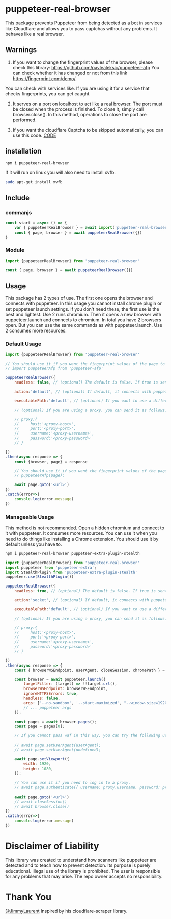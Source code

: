 # puppeteer-real-browser
This package prevents Puppeteer from being detected as a bot in services like Cloudflare and allows you to pass captchas without any problems. It behaves like a real browser.
## Warnings
1) If you want to change the fingerprint values of the browser, please check this library: https://github.com/pavlealeksic/puppeteer-afp
You can check whether it has changed or not from this link https://fingerprint.com/demo/.

You can check with services like. If you are using it for a service that checks fingerprints, you can get caught.

2) It serves on a port on localhost to act like a real browser. The port must be closed when the process is finished. To close it, simply call browser.close(). In this method, operations to close the port are performed.

3) If you want the cloudflare Captcha to be skipped automatically, you can use this code. [CODE](https://github.com/zfcsoftware/youtube_lessons_resources/blob/main/puppeteer_cloudflare_bypass/index.js)



## installation

```bash
npm i puppeteer-real-browser
```

If it will run on linux you will also need to install xvfb.


```bash
sudo apt-get install xvfb
```

## Include

### commanjs

```js
const start = async () => {
    var { puppeteerRealBrowser } = await import('puppeteer-real-browser')
    const { page, browser } = await puppeteerRealBrowser({})
}
```
### Module

```js
import {puppeteerRealBrowser} from 'puppeteer-real-browser'

const { page, browser } = await puppeteerRealBrowser({})

```

## Usage

This package has 2 types of use. The first one opens the browser and connects with puppeteer. In this usage you cannot install chrome plugin or set puppeteer launch settings. If you don't need these, the first use is the best and lightest. Use 2 runs chromium. Then it opens a new browser with puppeteer.launch and connects to chromium. In total you have 2 browsers open. But you can use the same commands as with puppeteer.launch. Use 2 consumes more resources.

### Default Usage

```js
import {puppeteerRealBrowser} from 'puppeteer-real-browser'

// You should use it if you want the fingerprint values of the page to be changed.
// import puppeteerAfp from 'puppeteer-afp'

puppeteerRealBrowser({
    headless: false, // (optional) The default is false. If true is sent, the browser opens incognito. If false is sent, the browser opens visible.

    action:'default', // (optional) If default, it connects with puppeteer by opening the browser and returns you the page and browser. if socket is sent, it returns you the browser url to connect to. 

    executablePath:'default', // (optional) If you want to use a different browser instead of Chromium, you can pass the browser path with this variable.

    // (optional) If you are using a proxy, you can send it as follows.

    // proxy:{
    //     host:'<proxy-host>',
    //     port:'<proxy-port>',
    //     username:'<proxy-username>',
    //     password:'<proxy-password>'
    // }

})
.then(async response => {
    const {browser, page} = response

    // You should use it if you want the fingerprint values of the page to be changed.
    // puppeteerAfp(page);

    await page.goto('<url>')
})
.catch(error=>{
    console.log(error.message)
})

```




### Manageable Usage

This method is not recommended. Open a hidden chromium and connect to it with puppeteer. It consumes more resources. You can use it when you need to do things like installing a Chrome extension. You should use it by default unless you have to.

```bash
npm i puppeteer-real-browser puppeteer-extra-plugin-stealth
```

```js
import {puppeteerRealBrowser} from 'puppeteer-real-browser'
import puppeteer from 'puppeteer-extra';
import StealthPlugin from 'puppeteer-extra-plugin-stealth'
puppeteer.use(StealthPlugin())

puppeteerRealBrowser({
    headless: true, // (optional) The default is false. If true is sent, the browser opens incognito. If false is sent, the browser opens visible.

    action:'socket', // (optional) If default, it connects with puppeteer by opening the browser and returns you the page and browser. if socket is sent, it returns you the browser url to connect to. 

    executablePath:'default', // (optional) If you want to use a different browser instead of Chromium, you can pass the browser path with this variable.

    // (optional) If you are using a proxy, you can send it as follows.

    // proxy:{
    //     host:'<proxy-host>',
    //     port:'<proxy-port>',
    //     username:'<proxy-username>',
    //     password:'<proxy-password>'
    // }

})
.then(async response => {
    const { browserWSEndpoint, userAgent, closeSession, chromePath } = response

    const browser = await puppeteer.launch({
        targetFilter: (target) => !!target.url(),
        browserWSEndpoint: browserWSEndpoint,
        ignoreHTTPSErrors: true,
        headless: false,
        args: ['--no-sandbox', '--start-maximized', "--window-size=1920,1040"],
        // ... puppeteer args
    });

    const pages = await browser.pages();
    const page = pages[0];

    // If you cannot pass waf in this way, you can try the following user agents respectively.
    
    // await page.setUserAgent(userAgent);
    // await page.setUserAgent(undefined);

    await page.setViewport({
        width: 1920,
        height: 1080,
    });
    
    // You can use it if you need to log in to a proxy.
    // await page.authenticate({ username: proxy.username, password: proxy.password });
    
    await page.goto('<url>')
    // await closeSession()
    // await browser.close()
})
.catch(error=>{
    console.log(error.message)
})

```

# Disclaimer of Liability
This library was created to understand how scanners like puppeteer are detected and to teach how to prevent detection. Its purpose is purely educational. Illegal use of the library is prohibited. The user is responsible for any problems that may arise. The repo owner accepts no responsibility.

# Thank You
[@JimmyLaurent](https://github.com/JimmyLaurent)
Inspired by his cloudflare-scraper library. 